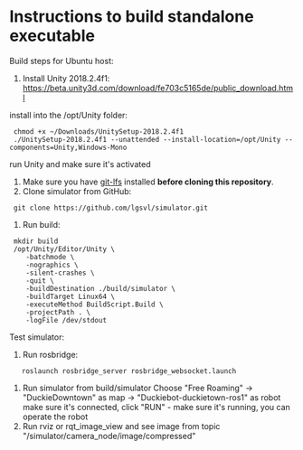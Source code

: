 # Instructions to build standalone executable

Build steps for Ubuntu host:

1. Install Unity 2018.2.4f1:
   https://beta.unity3d.com/download/fe703c5165de/public_download.html

 install into the /opt/Unity folder:

```
 chmod +x ~/Downloads/UnitySetup-2018.2.4f1
 ./UnitySetup-2018.2.4f1 --unattended --install-location=/opt/Unity --components=Unity,Windows-Mono
```

 run Unity and make sure it's activated

1. Make sure you have [git-lfs](https://git-lfs.github.com/) installed **before cloning this repository**. 
2. Clone simulator from GitHub:

```
 git clone https://github.com/lgsvl/simulator.git
```

1. Run build:

```
 mkdir build
 /opt/Unity/Editor/Unity \
    -batchmode \
    -nographics \
    -silent-crashes \
    -quit \
    -buildDestination ./build/simulator \
    -buildTarget Linux64 \
    -executeMethod BuildScript.Build \
    -projectPath . \
    -logFile /dev/stdout
```

Test simulator:

1. Run rosbridge:

```
   roslaunch rosbridge_server rosbridge_websocket.launch
```

1. Run simulator from build/simulator
   Choose "Free Roaming" -> "DuckieDowntown" as map -> "Duckiebot-duckietown-ros1" as robot
   make sure it's connected, click "RUN" - make sure it's running, you can operate the robot
2. Run rviz or rqt_image_view and see image from topic "/simulator/camera_node/image/compressed"